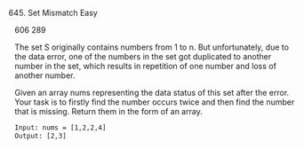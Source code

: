 645. Set Mismatch
Easy

606
289

The set S originally contains numbers from 1 to n. But unfortunately, 
due to the data error, one of the numbers in the set got duplicated to 
another number in the set, which results in repetition of 
one number and loss of another number.

Given an array nums representing the data status of this set after the error. 
Your task is to firstly find the number occurs twice and then find the number
 that is missing. Return them in the form of an array.

```html
Input: nums = [1,2,2,4]
Output: [2,3]
```